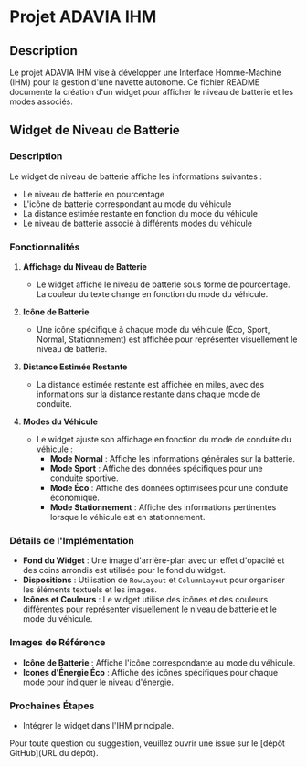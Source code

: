 # Projet ADAVIA IHM

## Description

Le projet ADAVIA IHM vise à développer une Interface Homme-Machine (IHM) pour la gestion d'une navette autonome. Ce fichier README documente la création d'un widget pour afficher le niveau de batterie et les modes associés.

## Widget de Niveau de Batterie

### Description

Le widget de niveau de batterie affiche les informations suivantes :
- Le niveau de batterie en pourcentage
- L'icône de batterie correspondant au mode du véhicule
- La distance estimée restante en fonction du mode du véhicule
- Le niveau de batterie associé à différents modes du véhicule

### Fonctionnalités

1. **Affichage du Niveau de Batterie**
   - Le widget affiche le niveau de batterie sous forme de pourcentage. La couleur du texte change en fonction du mode du véhicule.

2. **Icône de Batterie**
   - Une icône spécifique à chaque mode du véhicule (Éco, Sport, Normal, Stationnement) est affichée pour représenter visuellement le niveau de batterie. 

3. **Distance Estimée Restante**
   - La distance estimée restante est affichée en miles, avec des informations sur la distance restante dans chaque mode de conduite.

4. **Modes du Véhicule**
   - Le widget ajuste son affichage en fonction du mode de conduite du véhicule :
     - **Mode Normal** : Affiche les informations générales sur la batterie.
     - **Mode Sport** : Affiche des données spécifiques pour une conduite sportive.
     - **Mode Éco** : Affiche des données optimisées pour une conduite économique.
     - **Mode Stationnement** : Affiche des informations pertinentes lorsque le véhicule est en stationnement.

### Détails de l'Implémentation

- **Fond du Widget** : Une image d'arrière-plan avec un effet d'opacité et des coins arrondis est utilisée pour le fond du widget.
- **Dispositions** : Utilisation de `RowLayout` et `ColumnLayout` pour organiser les éléments textuels et les images.
- **Icônes et Couleurs** : Le widget utilise des icônes et des couleurs différentes pour représenter visuellement le niveau de batterie et le mode du véhicule.

### Images de Référence

- **Icône de Batterie** : Affiche l'icône correspondante au mode du véhicule.
- **Icones d'Énergie Éco** : Affiche des icônes spécifiques pour chaque mode pour indiquer le niveau d'énergie.

### Prochaines Étapes

- Intégrer le widget dans l'IHM principale.



Pour toute question ou suggestion, veuillez ouvrir une issue sur le [dépôt GitHub](URL du dépôt).
